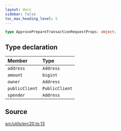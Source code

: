 ```yaml
---
layout: docs
sidebar: false
toc_max_heading_level: 5
---
```


```ts
type ApprovePrepareTransactionRequestProps: object;
```

## Type declaration

| Member | Type |
| :------ | :------ |
| `address` | `Address` |
| `amount` | `bigint` |
| `owner` | `Address` |
| `publicClient` | `PublicClient` |
| `spender` | `Address` |

## Source

[src/utils/erc20.ts:13](https://github.com/OffchainLabs/arbitrum-orbit-sdk/blob/9d5595a042e42f7d6b9af10a84816c98ea30f330/src/utils/erc20.ts#L13)

